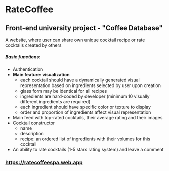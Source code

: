 # RateCoffee

## Front-end university project - "Coffee Database"

A website, where user can share own unique cocktail recipe or rate cocktails created by others

##### Basic functions:
- Authentication
- **Main feature: visualization**
  - each cocktail should have a dynamically generated visual representation based on ingredients selected by user upon creation
  - glass form may be identical for all recipes
  - ingredients are hard-coded by developer (minimum 10 visually different ingredients are required)
  - each ingredient should have specific color or texture to display
  - order and proportion of ingredients affect visual representation
- Main feed with top-rated cocktails, their average rating and their images
- Cocktail constructor
  - name
  - description
  - recipe: an ordered list of ingredients with their volumes for this cocktail
- An ability to rate cocktails (1-5 stars rating system) and leave a comment

### https://ratecoffeespa.web.app

